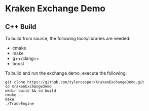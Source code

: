Kraken Exchange Demo
====================

C++ Build
---------

To build from source, the following tools/libraries are needed:

  * cmake
  * make
  * g++/clang++
  * boost

To build and run the exchange demo, execute the following:

    git clone https://github.com/tylercasper/KrakenExchangeDemo.git
    cd KrakenExchangeDemo
    mkdir build && cd build
    cmake ..
    make
    ./TradeEngine
